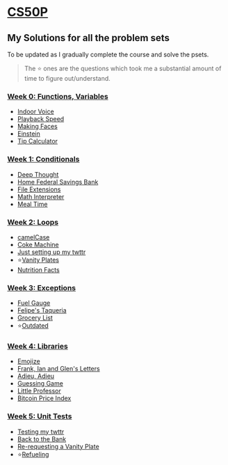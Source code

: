 # [CS50P](https://cs50.harvard.edu/python/2022/)

## My Solutions for all the problem sets
To be updated as I gradually complete the course and solve the psets. 
> The ⭐ ones are the questions which took me a substantial amount of time to figure out/understand.

### [Week 0: Functions, Variables](https://cs50.harvard.edu/python/2022/psets/0/)
* [Indoor Voice](/week0/indoor/indoor.py)
* [Playback Speed](/week0/playback/playback.py)
* [Making Faces](/week0/faces/faces.py)
* [Einstein](/week0/einstein/einstein.py)
* [Tip Calculator](/week0/tip/tip.py)

### [Week 1: Conditionals](https://cs50.harvard.edu/python/2022/psets/1/)
* [Deep Thought](/week1/deep/deep.py)
* [Home Federal Savings Bank](/week1/bank/bank.py)
* [File Extensions](/week1/extensions/extensions.py)
* [Math Interpreter](/week1/interpreter/interpreter.py)
* [Meal Time](/week1/meal/meal.py)

### [Week 2: Loops](https://cs50.harvard.edu/python/2022/psets/2/)
* [camelCase](/week2/camel/camel.py)
* [Coke Machine](/week2/coke/coke.py)
* [Just setting up my twttr](/week2/twttr/twttr.py)
* ⭐[Vanity Plates](/week2/plates/plates.py)
* [Nutrition Facts](/week2/nutrition/nutrition.py)

### [Week 3: Exceptions](https://cs50.harvard.edu/python/2022/psets/3/)
* [Fuel Gauge](/week3/fuel/fuel.py)
* [Felipe's Taqueria](/week3/taqueria/taqueria.py)
* [Grocery List](/week3/grocery/grocery.py)
* ⭐[Outdated](/week3/outdated/outdated.py)

### [Week 4: Libraries](https://cs50.harvard.edu/python/2022/psets/4/)
* [Emojize](/week4/emojize/emojize.py)
* [Frank, Ian and Glen's Letters](/week4/figlet/figlet.py)
* [Adieu, Adieu](/week4/adieu/adieu.py)
* [Guessing Game](/week4/game/game.py)
* [Little Professor](/week4/professor/professor.py)
* [Bitcoin Price Index](/week4/bitcoin/bitcoin.py)

### [Week 5: Unit Tests](https://cs50.harvard.edu/python/2022/psets/5/)
* [Testing my twttr](/week5/test_twttr/)
* [Back to the Bank](/week5/test_bank/)
* [Re-requesting a Vanity Plate](/week5/test_plates/)
* ⭐[Refueling](/week5/test_fuel/)
